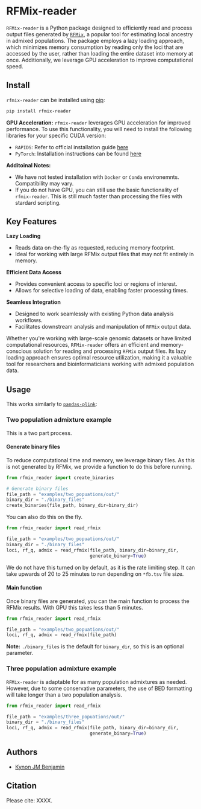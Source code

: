 # RFMix-reader
`RFMix-reader` is a Python package designed to efficiently read and process output 
files generated by [`RFMix`](https://github.com/slowkoni/rfmix), 
a popular tool for estimating local ancestry in admixed 
populations. The package employs a lazy loading approach, which minimizes memory 
consumption by reading only the loci that are accessed by the user, rather than 
loading the entire dataset into memory at once. Additionally, we leverage GPU
acceleration to improve computational speed.

## Install
`rfmix-reader` can be installed using [pip](https://pypi.python.org/pypi/pip):

```bash
pip install rfmix-reader
```

**GPU Acceleration:**
`rfmix-reader` leverages GPU acceleration for improved performance. To use this
functionality, you will need to install the following libraries for your specific
CUDA version:
- `RAPIDS`: Refer to official installation guide [here](https://docs.rapids.ai/install)
- `PyTorch`: Installation instructions can be found [here](https://pytorch.org/)

**Additoinal Notes:** 
- We have not tested installation with `Docker` or `Conda` environemnts. Compatibility may vary.
- If you do not have GPU, you can still use the basic functionality of `rfmix-reader`. This is still much faster than processing the files with stardard scripting.


## Key Features

**Lazy Loading**
- Reads data on-the-fly as requested, reducing memory footprint.
- Ideal for working with large RFMix output files that may not fit entirely in memory.

**Efficient Data Access**
- Provides convenient access to specific loci or regions of interest.
- Allows for selective loading of data, enabling faster processing times.

**Seamless Integration**
- Designed to work seamlessly with existing Python data analysis workflows.
- Facilitates downstream analysis and manipulation of `RFMix` output data.

Whether you're working with large-scale genomic datasets or have limited 
computational resources, `RFMix-reader` offers an efficient and memory-conscious 
solution for reading and processing `RFMix` output files. Its lazy loading approach 
ensures optimal resource utilization, making it a valuable tool for researchers 
and bioinformaticians working with admixed population data.

## Usage
This works similarly to [`pandas-plink`]():

### Two population admixture example
This is a two part process.

#### Generate binary files
To reduce computational time and memory, we leverage binary files.
As this is not generated by RFMix, we provide a function to do
this before running.
```python
from rfmix_reader import create_binaries

# Generate binary files
file_path = "examples/two_popuations/out/"
binary_dir = "./binary_files"
create_binaries(file_path, binary_dir=binary_dir)
```

You can also do this on the fly.

```python
from rfmix_reader import read_rfmix

file_path = "examples/two_popuations/out/"
binary_dir = "./binary_files"
loci, rf_q, admix = read_rfmix(file_path, binary_dir=binary_dir,
                               generate_binary=True)
```

We do not have this turned on by default, as it is the
rate limiting step. It can take upwards of 20 to 25 minutes
to run depending on `*fb.tsv` file size.

#### Main function
Once binary files are generated, you can the main function
to process the RFMix results. With GPU this takes less than
5 minutes.

```python
from rfmix_reader import read_rfmix

file_path = "examples/two_popuations/out/"
loci, rf_q, admix = read_rfmix(file_path) 
```
**Note:** `./binary_files` is the default for `binary_dir`, 
so this is an optional parameter.

<!-- #### BED format -->
<!-- One helpful function we provide is `export_loci_admix_to_bed`.  -->
<!-- This function takes the output of the `read_rfmix` and  -->
<!-- exports a BED format with haplotypes condensed to regional -->
<!-- variation in parquet files per chromosome.  -->

<!-- ```python -->
<!-- export_loci_admix_to_bed(loci, rf_q, admix) -->
<!-- ``` -->

<!-- Unlike generating binary files, this takes a large amount of  -->
<!-- memory to write files, so it must be called separately outside -->
<!-- of the main function. -->

### Three population admixture example
`RFMix-reader` is adaptable for as many population admixtures as
needed. However, due to some conservative parameters, the use
of BED formatting will take longer than a two population analysis.

```python
from rfmix_reader import read_rfmix

file_path = "examples/three_popuations/out/"
binary_dir = "./binary_files"
loci, rf_q, admix = read_rfmix(file_path, binary_dir=binary_dir,
                               generate_binary=True)
```

## Authors
* [Kynon JM Benjamin](https://github.com/Krotosbenjamin)

## Citation

Please cite: XXXX.
